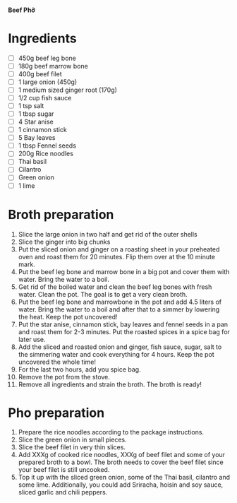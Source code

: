 #### Beef Phở
# Ingredients
- [ ] 450g beef leg bone
- [ ] 180g beef marrow bone
- [ ] 400g beef filet
- [ ] 1 large onion (450g)
- [ ] 1 medium sized ginger root (170g)
- [ ] 1/2 cup fish sauce
- [ ] 1 tsp salt
- [ ] 1 tbsp sugar
- [ ] 4 Star anise
- [ ] 1 cinnamon stick
- [ ] 5 Bay leaves
- [ ] 1 tbsp Fennel seeds
- [ ] 200g Rice noodles
- [ ] Thai basil
- [ ] Cilantro
- [ ] Green onion
- [ ] 1 lime
# Broth preparation
1. Slice the large onion in two half and get rid of the outer shells
2. Slice the ginger into big chunks
3. Put the sliced onion and ginger on a roasting sheet in your preheated oven and roast them for 20 minutes. Flip them over at the 10 minute mark.
4. Put the beef leg bone and marrow bone in a big pot and cover them with water. Bring the water to a boil. 
5. Get rid of the boiled water and clean the beef leg bones with fresh water. Clean the pot. The goal is to get a very clean broth.
6. Put the beef leg bone and marrowbone in the pot and add 4.5 liters of water. Bring the water to a boil and after that to a simmer by lowering the heat. Keep the pot uncovered!
7. Put the star anise, cinnamon stick, bay leaves and fennel seeds in a pan and roast them for 2-3 minutes. Put the roasted spices in a spice bag for later use.
8. Add the sliced and roasted onion and ginger, fish sauce, sugar, salt to the simmering water and cook everything for 4 hours. Keep the pot uncovered the whole time!
9. For the last two hours, add you spice bag.
10. Remove the pot from the stove.
11. Remove all ingredients and strain the broth. The broth is ready!
# Pho preparation
1. Prepare the rice noodles according to the package instructions.
2. Slice the green onion in small pieces.
3. Slice the beef filet in very thin slices.
4. Add XXXg of cooked rice noodles, XXXg of beef filet and some of your prepared broth to a bowl. The broth needs to cover the beef filet since your beef filet is still uncooked.
5. Top it up with the sliced green onion, some of the Thai basil, cilantro and some lime. Additionally, you could add Sriracha, hoisin and soy sauce, sliced garlic and chili peppers.


